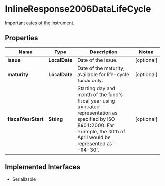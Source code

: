 

# InlineResponse2006DataLifeCycle

Important dates of the instrument.

## Properties

Name | Type | Description | Notes
------------ | ------------- | ------------- | -------------
**issue** | **LocalDate** | Date of the issue. |  [optional]
**maturity** | **LocalDate** | Date of the maturity, available for life-cycle funds only. |  [optional]
**fiscalYearStart** | **String** | Starting day and month of the fund&#39;s fiscal year using truncated representation as specified by ISO 8601:2000. For example, the 30th of April would be represented as &#x60;--04-30&#x60;. |  [optional]


## Implemented Interfaces

* Serializable


